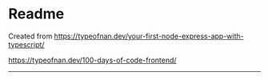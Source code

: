 # Readme

Created from <https://typeofnan.dev/your-first-node-express-app-with-typescript/>

<https://typeofnan.dev/100-days-of-code-frontend/>

---
